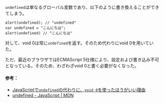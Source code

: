 `undefined`は単なるグローバル変数であり、以下のように書き換えることができてしまう。

```
alert(undefined); // "undefined"
var undefined = "こんにちは";
alert(undefined) // "こんにちは"
```

対して、void 0は常に`undefined`を返す。そのため代わりにvoid 0を用いていた。

ただ、最近のブラウザではECMAScript 5仕様により、設定および書き込み不可となっている。そのため、わざわざvoid 0と書く必要がなくなった。

#### 参考：

- [JavaScriptで`undefined`の代わりに、`void 0`を使ったほうがいい理由](https://liginc.co.jp/web/js/38494)
- [undefined - JavaScript | MDN](<https://developer.mozilla.org/ja/docs/Web/JavaScript/Reference/Global_Objects/undefined#:~:text=%E6%9C%80%E8%BF%91%E3%81%AE%E3%83%96%E3%83%A9%E3%82%A6%E3%82%B6%E3%83%BC%20(JavaScript%201.8.5%20/%20Firefox%204%20%E4%BB%A5%E9%99%8D)%20%E3%81%A7%E3%81%AE%20undefined%20%E3%81%AF%E3%80%81%20ECMAScript%205%20%E4%BB%95%E6%A7%98%E3%81%AB%E3%82%88%E3%82%8A%E3%80%81%E8%A8%AD%E5%AE%9A%E4%B8%8D%E5%8F%AF%E3%80%81%E6%9B%B8%E8%BE%BC%E4%B8%8D%E5%8F%AF%E3%81%AE%E3%83%97%E3%83%AD%E3%83%91%E3%83%86%E3%82%A3%E3%81%A8%E3%81%AA%E3%82%8A%E3%81%BE%E3%81%99%E3%80%82%20(%E3%81%9D%E3%81%86%E3%81%A7%E3%81%AA%E3%81%84%E5%A0%B4%E5%90%88%E3%81%A7%E3%82%82%E3%80%81%E4%B8%8A%E6%9B%B8%E3%81%8D%E3%81%AF%E9%81%BF%E3%81%91%E3%81%A6%E3%81%8F%E3%81%A0%E3%81%95%E3%81%84%E3%80%82)>)
